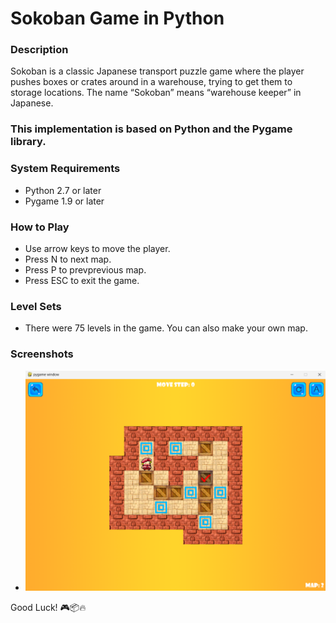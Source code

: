 # Sokoban Game in Python

### Description
Sokoban is a classic Japanese transport puzzle game where the player pushes boxes or crates around in a warehouse, trying to get them to storage locations. The name “Sokoban” means “warehouse keeper” in Japanese.

### This implementation is based on Python and the Pygame library.
### System Requirements
- Python 2.7 or later
- Pygame 1.9 or later
### How to Play
- Use arrow keys to move the player.
- Press N to next map.
- Press P to prevprevious map.
- Press ESC to exit the game.

### Level Sets
- There were 75 levels in the game. You can also make your own map.

### Screenshots
- ![plot](./screenshoot.png)

Good Luck! 🎮📦🔥
